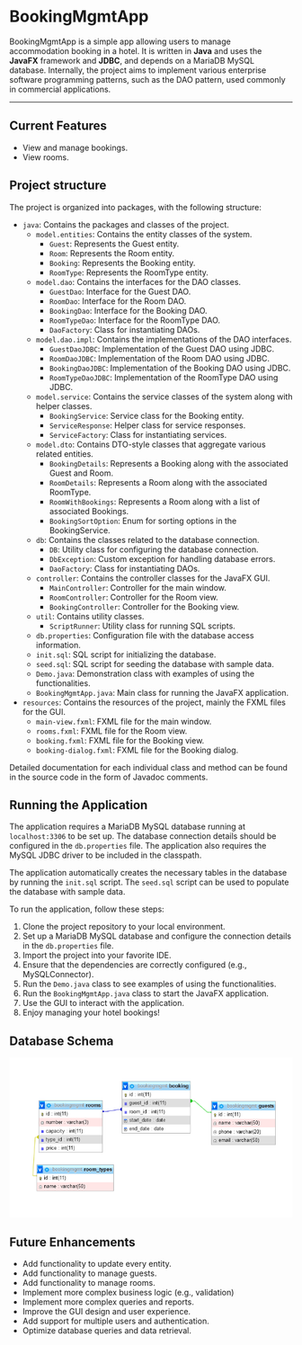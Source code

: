 # BookingMgmtApp

BookingMgmtApp is a simple app allowing users to manage accommodation booking in a hotel. It is written in **Java** and uses the **JavaFX** framework and **JDBC**, and depends on a MariaDB MySQL database. Internally, the project aims to implement various enterprise software programming patterns, such as the DAO pattern, used commonly in commercial applications.

---

## Current Features
- View and manage bookings.
- View rooms.

## Project structure

The project is organized into packages, with the following structure:

- `java`: Contains the packages and classes of the project.
    - `model.entities`: Contains the entity classes of the system.
        - `Guest`: Represents the Guest entity.
        - `Room`: Represents the Room entity.
        - `Booking`: Represents the Booking entity.
        - `RoomType`: Represents the RoomType entity.
    - `model.dao`: Contains the interfaces for the DAO classes.
        - `GuestDao`: Interface for the Guest DAO.
        - `RoomDao`: Interface for the Room DAO.
        - `BookingDao`: Interface for the Booking DAO.
        - `RoomTypeDao`: Interface for the RoomType DAO.
        - `DaoFactory`: Class for instantiating DAOs.
    - `model.dao.impl`: Contains the implementations of the DAO interfaces.
        - `GuestDaoJDBC`: Implementation of the Guest DAO using JDBC.
        - `RoomDaoJDBC`: Implementation of the Room DAO using JDBC.
        - `BookingDaoJDBC`: Implementation of the Booking DAO using JDBC.
        - `RoomTypeDaoJDBC`: Implementation of the RoomType DAO using JDBC.
    - `model.service`: Contains the service classes of the system along with helper classes.
        - `BookingService`: Service class for the Booking entity.
        - `ServiceResponse`: Helper class for service responses.
        - `ServiceFactory`: Class for instantiating services.
    - `model.dto`: Contains DTO-style classes that aggregate various related entities.
        - `BookingDetails`: Represents a Booking along with the associated Guest and Room.
        - `RoomDetails`: Represents a Room along with the associated RoomType.
        - `RoomWithBookings`: Represents a Room along with a list of associated Bookings.
        - `BookingSortOption`: Enum for sorting options in the BookingService.
    - `db`: Contains the classes related to the database connection.
        - `DB`: Utility class for configuring the database connection.
        - `DbException`: Custom exception for handling database errors.
        - `DaoFactory`: Class for instantiating DAOs.
    - `controller`: Contains the controller classes for the JavaFX GUI.
        - `MainController`: Controller for the main window.
        - `RoomController`: Controller for the Room view.
        - `BookingController`: Controller for the Booking view.
    - `util`: Contains utility classes.
        - `ScriptRunner`: Utility class for running SQL scripts.
    - `db.properties`: Configuration file with the database access information.
    - `init.sql`: SQL script for initializing the database.
    - `seed.sql`: SQL script for seeding the database with sample data.
    - `Demo.java`: Demonstration class with examples of using the functionalities.
    - `BookingMgmtApp.java`: Main class for running the JavaFX application.
- `resources`: Contains the resources of the project, mainly the FXML files for the GUI.
    - `main-view.fxml`: FXML file for the main window.
    - `rooms.fxml`: FXML file for the Room view.
    - `booking.fxml`: FXML file for the Booking view.
    - `booking-dialog.fxml`: FXML file for the Booking dialog.

Detailed documentation for each individual class and method can be found in the source code in the form of Javadoc comments.

## Running the Application

The application requires a MariaDB MySQL database running at `localhost:3306` to be set up. The database connection details should be configured in the `db.properties` file. The application also requires the MySQL JDBC driver to be included in the classpath.

The application automatically creates the necessary tables in the database by running the `init.sql` script. The `seed.sql` script can be used to populate the database with sample data.

To run the application, follow these steps: <br>
1. Clone the project repository to your local environment. <br>
2. Set up a MariaDB MySQL database and configure the connection details in the `db.properties` file. <br>
3. Import the project into your favorite IDE. <br>
4. Ensure that the dependencies are correctly configured (e.g., MySQLConnector). <br>
5. Run the `Demo.java` class to see examples of using the functionalities. <br>
6. Run the `BookingMgmtApp.java` class to start the JavaFX application. <br>
7. Use the GUI to interact with the application. <br>
8. Enjoy managing your hotel bookings! <br>

## Database Schema

![Database Schema](img/database-schema.png)

## Future Enhancements

- Add functionality to update every entity.
- Add functionality to manage guests.
- Add functionality to manage rooms.
- Implement more complex business logic (e.g., validation)
- Implement more complex queries and reports.
- Improve the GUI design and user experience.
- Add support for multiple users and authentication.
- Optimize database queries and data retrieval.